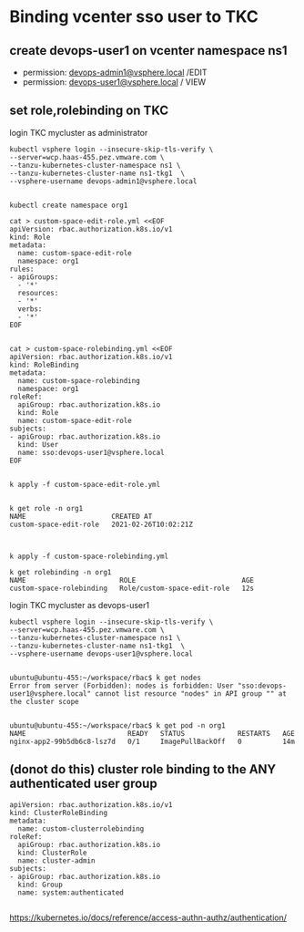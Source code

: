 # Binding vcenter sso user to TKC 

## create devops-user1 on vcenter namespace ns1
- permission: devops-admin1@vsphere.local /EDIT
- permission: devops-user1@vsphere.local / VIEW


## set role,rolebinding on TKC 

login TKC mycluster as administrator
```
kubectl vsphere login --insecure-skip-tls-verify \
--server=wcp.haas-455.pez.vmware.com \
--tanzu-kubernetes-cluster-namespace ns1 \
--tanzu-kubernetes-cluster-name ns1-tkg1  \
--vsphere-username devops-admin1@vsphere.local


kubectl create namespace org1

cat > custom-space-edit-role.yml <<EOF
apiVersion: rbac.authorization.k8s.io/v1
kind: Role
metadata:
  name: custom-space-edit-role
  namespace: org1
rules:
- apiGroups:
  - '*'
  resources:
  - '*'
  verbs:
  - '*'
EOF


cat > custom-space-rolebinding.yml <<EOF
apiVersion: rbac.authorization.k8s.io/v1
kind: RoleBinding
metadata:
  name: custom-space-rolebinding
  namespace: org1
roleRef:
  apiGroup: rbac.authorization.k8s.io
  kind: Role
  name: custom-space-edit-role
subjects:
- apiGroup: rbac.authorization.k8s.io
  kind: User
  name: sso:devops-user1@vsphere.local
EOF


k apply -f custom-space-edit-role.yml


k get role -n org1
NAME                     CREATED AT
custom-space-edit-role   2021-02-26T10:02:21Z



k apply -f custom-space-rolebinding.yml

k get rolebinding -n org1
NAME                       ROLE                          AGE
custom-space-rolebinding   Role/custom-space-edit-role   12s

```


login TKC mycluster as devops-user1
```
kubectl vsphere login --insecure-skip-tls-verify \
--server=wcp.haas-455.pez.vmware.com \
--tanzu-kubernetes-cluster-namespace ns1 \
--tanzu-kubernetes-cluster-name ns1-tkg1  \
--vsphere-username devops-user1@vsphere.local


ubuntu@ubuntu-455:~/workspace/rbac$ k get nodes
Error from server (Forbidden): nodes is forbidden: User "sso:devops-user1@vsphere.local" cannot list resource "nodes" in API group "" at the cluster scope


ubuntu@ubuntu-455:~/workspace/rbac$ k get pod -n org1
NAME                         READY   STATUS             RESTARTS   AGE
nginx-app2-99b5db6c8-lsz7d   0/1     ImagePullBackOff   0          14m

```

## (donot do this) cluster role binding to the ANY authenticated user group

```
apiVersion: rbac.authorization.k8s.io/v1
kind: ClusterRoleBinding
metadata:
  name: custom-clusterrolebinding
roleRef:
  apiGroup: rbac.authorization.k8s.io
  kind: ClusterRole
  name: cluster-admin
subjects:
- apiGroup: rbac.authorization.k8s.io
  kind: Group
  name: system:authenticated
  
```


https://kubernetes.io/docs/reference/access-authn-authz/authentication/
